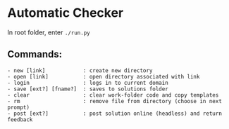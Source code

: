 # Automatic Checker

In root folder, enter `./run.py`

## Commands:
```
- new [link]			: create new directory
- open [link]			: open directory associated with link
- login					: logs in to current domain
- save [ext?] [fname?]	: saves to solutions folder
- clear					: clear work-folder code and copy templates
- rm					: remove file from directory (choose in next prompt)
- post [ext?]			: post solution online (headless) and return feedback
```